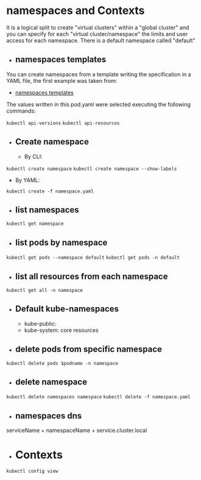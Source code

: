 # namespaces and Contexts

It is a logical split to create "virtual clusters" within a "global cluster" and you can specify for each "virtual cluster/namespace" the limits and user access for each namespace. There is a default namespace called "default"

* ## namespaces templates

You can create namespaces from a template writing the specification in a YAML file, the first example was taken from:

* [namespaces templates](https://kubernetes.io/docs/tasks/administer-cluster/namespaces/#creating-a-new-namespace)

The values written in this pod.yaml were selected executing the following commands:

`kubectl api-versions`
`kubectl api-resources`

* ## Create namespace
  
  * By CLI: 

`kubectl create namespace`
`kubectl create namespace --show-labels`

  * By YAML:

`kubectl create -f namespace.yaml`

* ## list namespaces

`kubectl get namespace`

* ## list pods by namespace

`kubectl get pods --namespace default`
`kubectl get pods -n default`

* ## list all resources from each namespace

`kubectl get all -n namespace`

* ## Default kube-namespaces
  * kube-public:
  * kube-system: core resources
  
* ## delete pods from specific namespace

`kubectl delete pods $podname -n namespace`

* ## delete namespace

`kubectl delete namespaces namespace`
`kubectl delete -f namespace.yaml`

* ## namespaces dns

serviceName + namespaceName + service.cluster.local

* # Contexts


`kubectl config view`